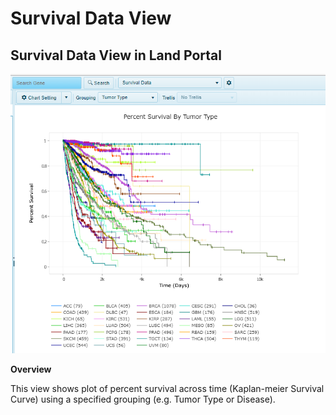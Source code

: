 # Survival Data View

## Survival Data View in Land Portal

![LandPortal_login_png](../../images/SurvivalData_view.png)

**Overview**

This view shows plot of percent survival across time (Kaplan-meier Survival Curve) using a specified grouping (e.g. Tumor Type or Disease).
